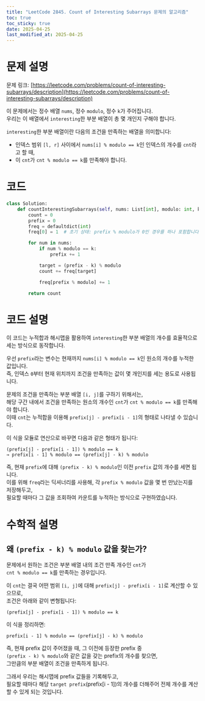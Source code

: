 ```yaml
---
title: "LeetCode 2845. Count of Interesting Subarrays 문제의 알고리즘"
toc: true
toc_sticky: true
date: 2025-04-25
last_modified_at: 2025-04-25
---
```


# 문제 설명

문제 링크: [https://leetcode.com/problems/count-of-interesting-subarrays/description](https://leetcode.com/problems/count-of-interesting-subarrays/description)

이 문제에서는 정수 배열 `nums`, 정수 `modulo`, 정수 `k`가 주어집니다.  
우리는 이 배열에서 `interesting`한 부분 배열이 총 몇 개인지 구해야 합니다.

`interesting`한 부분 배열이란 다음의 조건을 만족하는 배열을 의미합니다:

- 인덱스 범위 `[l, r]` 사이에서 `nums[i] % modulo == k`인 인덱스의 개수를 `cnt`라고 할 때,
- 이 `cnt`가 `cnt % modulo == k`를 만족해야 합니다.

# 코드

```python
class Solution:
    def countInterestingSubarrays(self, nums: List[int], modulo: int, k: int) -> int:
        count = 0
        prefix = 0
        freq = defaultdict(int)
        freq[0] = 1  # 초기 상태: prefix % modulo가 0인 경우를 하나 포함합니다.

        for num in nums:
            if num % modulo == k:
                prefix += 1

            target = (prefix - k) % modulo
            count += freq[target]

            freq[prefix % modulo] += 1

        return count
```

# 코드 설명

이 코드는 누적합과 해시맵을 활용하여 `interesting`한 부분 배열의 개수를 효율적으로 세는 방식으로 동작합니다.

우선 `prefix`라는 변수는 현재까지 `nums[i] % modulo == k`인 원소의 개수를 누적한 값입니다.  
즉, 인덱스 `0`부터 현재 위치까지 조건을 만족하는 값이 몇 개인지를 세는 용도로 사용됩니다.

문제의 조건을 만족하는 부분 배열 `[i, j]`를 구하기 위해서는,  
해당 구간 내에서 조건을 만족하는 원소의 개수인 `cnt`가 `cnt % modulo == k`를 만족해야 합니다.  
이때 `cnt`는 누적합을 이용해 `prefix[j] - prefix[i - 1]`의 형태로 나타낼 수 있습니다.

이 식을 모듈로 연산으로 바꾸면 다음과 같은 형태가 됩니다:

```
(prefix[j] - prefix[i - 1]) % modulo == k
→ prefix[i - 1] % modulo == (prefix[j] - k) % modulo
```

즉, 현재 `prefix`에 대해 `(prefix - k) % modulo`인 이전 `prefix` 값의 개수를 세면 됩니다.  
이를 위해 `freq`라는 딕셔너리를 사용해, 각 `prefix % modulo` 값을 몇 번 만났는지를 저장해두고,  
필요할 때마다 그 값을 조회하여 카운트를 누적하는 방식으로 구현하였습니다.

# 수학적 설명

## 왜 `(prefix - k) % modulo` 값을 찾는가?

문제에서 원하는 조건은 부분 배열 내의 조건 만족 개수인 `cnt`가  
`cnt % modulo == k`를 만족하는 경우입니다.

이 `cnt`는 결국 어떤 범위 `[i, j]`에 대해 `prefix[j] - prefix[i - 1]`로 계산할 수 있으므로,  
조건은 아래와 같이 변형됩니다:

```
(prefix[j] - prefix[i - 1]) % modulo == k
```

이 식을 정리하면:

```
prefix[i - 1] % modulo == (prefix[j] - k) % modulo
```

즉, 현재 prefix 값이 주어졌을 때, 그 이전에 등장한 prefix 중  
`(prefix - k) % modulo`와 같은 값을 갖는 prefix의 개수를 찾으면,  
그만큼의 부분 배열이 조건을 만족하게 됩니다.

그래서 우리는 해시맵에 prefix 값들을 기록해두고,  
필요할 때마다 해당 `target prefix`(prefix[i - 1])의 개수를 더해주어 전체 개수를 계산할 수 있게 되는 것입니다.
